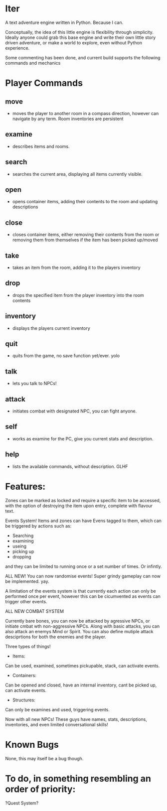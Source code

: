 # Iter
A text adventure engine written in Python. Because I can.

Conceptually, the idea of this little engine is flexibility through simplicity. Ideally anyone could grab this base engine and write their own little story driven adventure, or make a world to explore, even without Python experience.

Some commenting has been done, and current build supports the following commands and mechanics

# Player Commands

move 
---

- moves the player to another room in a compass direction, however can navigate by any term. Room inventories are persistent

examine 
---

- describes items and rooms.

search 
---

- searches the current area, displaying all items currently visible.

open 
---

- opens container items, adding their contents to the room and updating descriptions

close 
---

- closes container items, either removing their contents from the room or removing them from themselves if the item has been picked up/moved

take 
---

- takes an item from the room, adding it to the players inventory

drop 
---

- drops the specified item from the player inventory into the room contents

inventory 
---

- displays the players current inventory

quit 
---

- quits from the game, no save function yet/ever. yolo

talk
---

- lets you talk to NPCs!

attack
---

- initiates combat with designated NPC, you can fight anyone.

self
---

- works as examine for the PC, give you current stats and description.

help 
---

- lists the available commands, without description. GLHF

# Features:
Zones can be marked as locked and require a specific item to be accessed, with the option of destroying the item upon entry, complete with flavour text.

Events System! Items and zones can have Evens tagged to them, which can be triggered by actions such as:
- Searching
- examining
- useing
- picking up
- dropping

and they can be limited to running once or a set number of times. Or infintly.

ALL NEW! You can now randomise events! Super grindy gameplay can now be implemented. yay.

A limitation of the events system is that currently each action can only be performed once per event, however this can be cicumvented as events can trigger other events.

ALL NEW COMBAT SYSTEM

Currently bare bones, you can now be attacked by agressive NPCs, or initiate cmbat wth non-aggressive NPCs. Along with basic attacks, you can also attack an enemys Mind or Spirit. You can also define mutiple attack desciprtions for both the enemies and the player.

Three types of things!

- Items:

Can be used, examined, sometimes pickupable, stack, can activate events.

- Containers:

Can be opened and closed, have an internal inventory, cant be picked up, can activate events.

- Structures:

Can only be examines and used, triggering events.

Now with all new NPCs! These guys have names, stats, descriptions, inventories, and even limited conversational skills!

# Known Bugs

None, this may itself be a bug though.

# To do, in something resembling an order of priority:

?Quest System?
